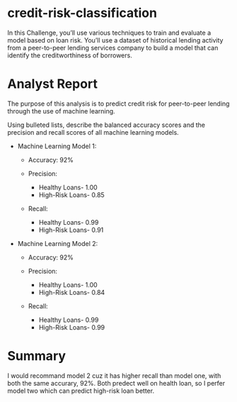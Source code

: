 # credit-risk-classification

In this Challenge, you’ll use various techniques to train and evaluate a model based on loan risk. You’ll use a dataset of historical lending activity from a peer-to-peer lending services company to build a model that can identify the creditworthiness of borrowers.

# Analyst Report

The purpose of this analysis is to predict credit risk for peer-to-peer lending through the use of machine learning.

Using bulleted lists, describe the balanced accuracy scores and the precision and recall scores of all machine learning models.

* Machine Learning Model 1:

  * Accuracy: 92%

  * Precision:

    * Healthy Loans- 1.00
    * High-Risk Loans- 0.85
  * Recall:

    * Healthy Loans- 0.99
    * High-Risk Loans- 0.91
* Machine Learning Model 2:

  * Accuracy: 92%

  * Precision:

    * Healthy Loans- 1.00
    * High-Risk Loans- 0.84
  * Recall:

    * Healthy Loans- 0.99
    * High-Risk Loans- 0.99

# Summary
I would recommand model 2 cuz it has higher recall than model one, with both the same accurary, 92%. Both predect well on health loan, so I perfer model two which can predict high-risk loan better.
